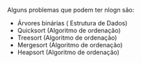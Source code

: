 Alguns problemas que podem ter nlogn são:
- Árvores binárias ( Estrutura de Dados)
- Quicksort (Algoritmo de ordenação)
- Treesort (Algoritmo de ordenação)
- Mergesort (Algoritmo de ordenação)
- Heapsort (Algoritmo de ordenação)
